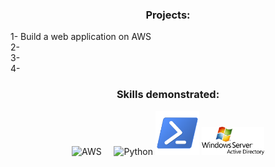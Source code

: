 <h3 align="center">Projects: </h3>
  1- Build a web application on AWS 
  <br>
  2-
  <br>
  3-
  <br>
  4-
  
  <h3 align="center">Skills demonstrated:</h3>

<p align="center">
  <img src="https://cdn.jsdelivr.net/gh/devicons/devicon/icons/amazonwebservices/amazonwebservices-original-wordmark.svg" alt="AWS" width="70"/>
  &nbsp;&nbsp;&nbsp;
  <img src="https://cdn.jsdelivr.net/gh/devicons/devicon/icons/python/python-original.svg" alt="Python" width="70"/>
  <img src="./PowerShell_5.0_icon.png" alt="PS" width="70"/>
  <img src="./AD1.png" alt="PS" width="100"/>

</p>
</p>

